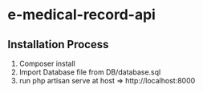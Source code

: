 # e-medical-record-api
## Installation Process
1. Composer install
2. Import Database file from DB/database.sql 
3. run php artisan serve at host => http://localhost:8000
